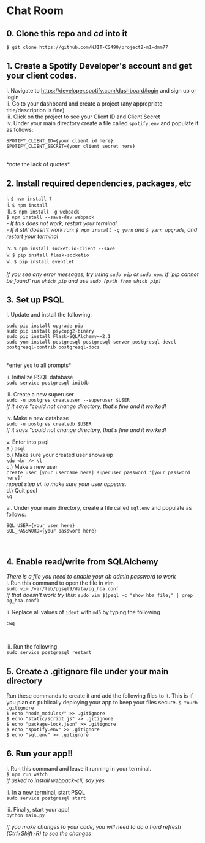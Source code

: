 # Chat Room #

## 0. Clone this repo and *cd* into it
```$ git clone https://github.com/NJIT-CS490/project2-m1-dmm77```

## 1. Create a Spotify Developer's account and get your client codes.
i.    Navigate to https://developer.spotify.com/dashboard/login and sign up or login <br />
ii.   Go to your dashboard and create a project (any appropriate title/description is fine) <br />
iii.  Click on the project to see your Client ID and Client Secret <br />
iv.   Under your main directory create a file called `spotify.env` and populate it as follows: <br />
```
SPOTIFY_CLIENT_ID={your client id here}
SPOTIFY_CLIENT_SECRET={your client secret here}
``` 
<br />
*note the lack of quotes*
<br />

## 2. Install required dependencies, packages, etc
i.    ```$ nvm install 7``` <br />
ii.   ```$ npm install``` <br />
iii.  ```$ npm install -g webpack ``` <br />
      ```$ npm install --save-dev webpack ``` <br />
      *- If this does not work, restart your terminal. <br />
       - If it still doesn't work run: `$ npm install -g yarn` and `$ yarn upgrade`, and restart your terminal* <br />

iv.   ```$ npm install socket.io-client --save``` <br />
v.    ```$ pip install flask-socketio``` <br />
vi.   ```$ pip install eventlet``` <br  />
<br />
*If you see any error messages, try using ```sudo pip``` or ```sudo npm```. If 'pip cannot be found' run ```which pip``` and use ```sudo [path from which pip]```*
<br />

## 3. Set up PSQL
i.    Update and install the following: <br />
``` sudo yum update  
sudo pip install upgrade pip 
sudo pip install psycopg2-binary 
sudo pip install Flask-SQLAlchemy==2.1 
sudo yum install postgresql postgresql-server postgresql-devel postgresql-contrib postgresql-docs 
``` 
<br />
*enter yes to all prompts* <br />

ii.   Initialize PSQL database <br />
``` sudo service postgresql initdb ``` <br />

iii.  Create a new superuser <br />
``` sudo -u postgres createuser --superuser $USER ``` <br />
*If it says "could not change directory, that's fine and it worked!* <br />

iv.   Make a new database <br />
```sudo -u postgres createdb $USER ``` <br />
*If it says "could not change directory, that's fine and it worked!* <br />

v.    Enter into psql <br />
  a.) ``` psql ``` <br />
  b.)   Make sure your created user shows up <br />
``` \du <br /> \l ``` <br/>
  c.)  Make a new user <br />
``` create user [your username here] superuser password '[your password here]' ``` <br />
*repeat step vi. to make sure your user appears.* <br />
  d.) Quit psql <br />
``` \q ``` <br />

vi.   Under your main directory, create a file called `sql.env` and populate as follows:
```
SQL_USER={your user here} 
SQL_PASSWORD={your password here}
```
<br />

## 4. Enable read/write from SQLAlchemy
*There is a file you need to enable your db admin password to work* <br />
i.    Run this command to open the file in vim <br />
``` sudo vim /var/lib/pgsql9/data/pg_hba.conf ``` <br>
*If that doesn't work try this:* ``` sudo vim $(psql -c "show hba_file;" | grep pg_hba.conf) ``` 
<br />

ii.   Replace all values of `ident` with `md5` by typing the following <br />
```:%s/ident/md5/g
:wq 
```
<br />

iii.  Run the following <br />
```sudo service postgresql restart```


## 5. Create a .gitignore file under your main directory
Run these commands to create it and add the following files to it. This is if you plan on publically deploying your app to keep your files secure.
```$ touch .gitignore``` <br />
```$ echo "node_modules/" >> .gitignore``` <br />
```$ echo "static/script.js" >> .gitignore``` <br />
```$ echo "package-lock.json" >> .gitignore``` <br />
```$ echo "spotify.env" >> .gitignore``` <br />
```$ echo "sql.env" >> .gitignore``` <br />


## 6. Run your app!!
i.    Run this command and leave it running in your terminal. <br />
```$ npm run watch``` <br />
*If asked to install webpack-cli, say yes*
<br />

ii.   In a new terminal, start PSQL <br />
``` sudo service postgresql start ``` <br />

iii.  Finally, start your app! <br />
``` python main.py ```

*If you make changes to your code, you will need to do a hard refresh (Ctrl+Shift+R) to see the changes*
